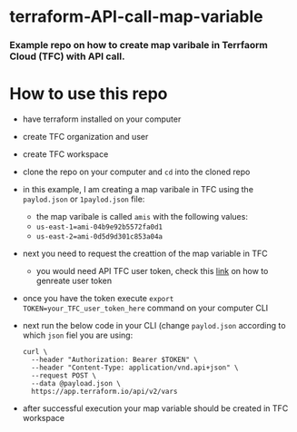 # terraform-API-call-map-variable

### Example repo on how to create map varibale in Terrfaorm Cloud (TFC) with API call.

# How to use this repo 
- have terraform installed on your computer 
- create TFC organization and user 
- create TFC workspace 
- clone the repo on your computer and `cd` into the cloned repo
- in this example, I am creating a map varibale in TFC using the `paylod.json` or `1paylod.json` file:
  - the map varibale is called `amis` with the following values:
  - `us-east-1=ami-04b9e92b5572fa0d1`
  - `us-east-2=ami-0d5d9d301c853a04a`
  
- next you need to request the creattion of the map variable in TFC
  - you would need API TFC user token, check this [link](https://www.terraform.io/docs/cloud/users-teams-organizations/api-tokens.html#user-api-tokens) on how to genreate user token
- once you have the token execute `export TOKEN=your_TFC_user_token_here` command on your computer CLI
- next run the below code in your CLI (change `paylod.json` according to which `json` fiel you are using:
    ```
    curl \
      --header "Authorization: Bearer $TOKEN" \
      --header "Content-Type: application/vnd.api+json" \
      --request POST \
      --data @payload.json \
      https://app.terraform.io/api/v2/vars
    
    ```
- after successful execution your map variable should be created in TFC workspace
